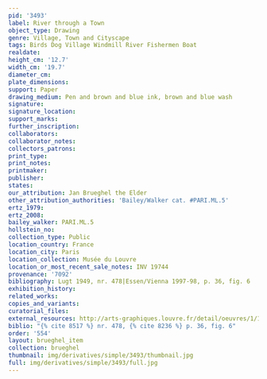 ```yaml
---
pid: '3493'
label: River through a Town
object_type: Drawing
genre: Village, Town and Cityscape
tags: Birds Dog Village Windmill River Fishermen Boat
realdate: 
height_cm: '12.7'
width_cm: '19.7'
diameter_cm: 
plate_dimensions: 
support: Paper
drawing_medium: Pen and brown and blue ink, brown and blue wash
signature: 
signature_location: 
support_marks: 
further_inscription: 
collaborators: 
collaborator_notes: 
collectors_patrons: 
print_type: 
print_notes: 
printmaker: 
publisher: 
states: 
our_attribution: Jan Brueghel the Elder
other_attribution_authorities: 'Bailey/Walker cat. #PARI.ML.5'
ertz_1979: 
ertz_2008: 
bailey_walker: PARI.ML.5
hollstein_no: 
collection_type: Public
location_country: France
location_city: Paris
location_collection: Musée du Louvre
location_or_most_recent_sale_notes: INV 19744
provenance: '7092'
bibliography: Lugt 1949, nr. 478|Essen/Vienna 1997-98, p. 36, fig. 6
exhibition_history: 
related_works: 
copies_and_variants: 
curatorial_files: 
external_resources: http://arts-graphiques.louvre.fr/detail/oeuvres/1/109886-Riviere-traversant-une-ville
biblio: "{% cite 8517 %} nr. 478, {% cite 8236 %} p. 36, fig. 6"
order: '554'
layout: brueghel_item
collection: brueghel
thumbnail: img/derivatives/simple/3493/thumbnail.jpg
full: img/derivatives/simple/3493/full.jpg
---
```

